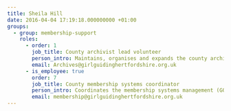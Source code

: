 ```yaml
---
title: Sheila Hill
date: 2016-04-04 17:19:18.000000000 +01:00
groups:
  - group: membership-support
    roles:
      - order: 1
        job_title: County archivist lead volunteer
        person_intro: Maintains, organises and expands the county archives covering the history of guiding in Hertfordshire. 
        email: Archives@girlguidinghertfordshire.org.uk
      - is_employee: true
        order: 7
        job_title: County membership systems coordinator
        person_intro: Coordinates the membership systems management (GO) within Hertfordshire. Aiding and assisting GO users to navigate the system to effectively undertake tasks within their role. Keeping members and volunteers updated on system, procedure and policy changes. 
        email: membership@girlguidinghertfordshire.org.uk
---
```

